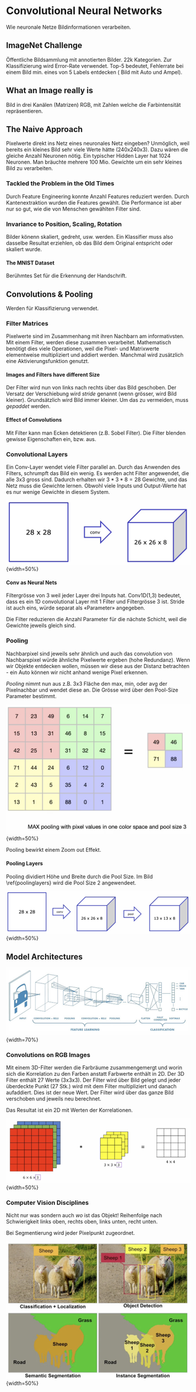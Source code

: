 # Convolutional Neural Networks

Wie neuronale Netze Bildinformationen verarbeiten.

## ImageNet Challenge

Öffentliche Bildsammlung mit annotierten Bilder. 22k Kategorien. Zur Klassifizierung wird Error-Rate
verwendet. Top-5 bedeutet, Fehlerrate bei einem Bild min. eines von 5 Labels entdecken (
Bild mit Auto und Ampel).

## What an Image really is

Bild in drei Kanälen (Matrizen) RGB, mit Zahlen welche die Farbintensität repräsentieren.

## The Naive Approach

Pixelwerte direkt ins Netz eines neuronales Netz eingeben? Unmöglich, weil bereits ein kleines Bild
sehr viele Werte hätte (240x240x3). Dazu wären die gleiche Anzahl Neuronen nötig. Ein typischer
Hidden Layer hat 1024 Neuronen. Man bräuchte mehrere 100 Mio. Gewichte um ein sehr kleines Bild zu
verarbeiten.

### Tackled the Problem in the Old Times

Durch Feature Engineering konnte Anzahl Features reduziert werden. Durch Kantenextraktion wurden die
Features gewählt. Die Performance ist aber nur so gut, wie die von Menschen gewählten Filter sind.

### Invariance to Position, Scaling, Rotation

Bilder könenn skaliert, gedreht, usw. werden. Ein Klassifier muss also dasselbe Resultat erziehlen,
ob das Bild dem Original entspricht oder skaliert wurde.

#### The MNIST Dataset

Berühmtes Set für die Erkennung der Handschrift.

## Convolutions & Pooling

Werden für Klassifizierung verwendet.

### Filter Matrices

Pixelwerte sind im Zusammenhang mit ihren Nachbarn am informativsten. Mit einem Filter, werden diese
zusammen verarbeitet. Mathematisch benötigt dies viele Operationen, weil die Pixel- und Matrixwerte
elementweise multipliziert und addiert werden. Manchmal wird zusätzlich eine Aktivierungsfunktion
genutzt.

#### Images and Filters have different Size

Der Filter wird nun von links nach rechts über das Bild geschoben. Der Versatz der Verschiebung
wird *stride* genannt (wenn grösser, wird Bild kleiner). Grundsätzlich wird Bild immer kleiner. Um
das zu vermeiden, muss *gepaddet*  werden.

#### Effect of Convolutions

Mit Filter kann man Ecken detektieren (z.B. Sobel Filter). Die Filter blenden gewisse Eigenschaften
ein, bzw. aus.

### Convolutional Layers

Ein Conv-Layer wendet viele Filter parallel an. Durch das Anwenden des Filters, schrumpft das Bild
ein wenig. Es werden acht Filter angewendet, die alle 3x3 gross sind. Dadurch erhalten wir $3*3*8=
28$ Gewichte, und das Netz muss die Gewichte lernen. Obwohl viele Inputs und Output-Werte hat es nur
wenige Gewichte in diesem System.

![Transformation to Convolutional Layers](images/convlayer.png){width=50%}

#### Conv as Neural Nets

Filtergrösse von 3 weil jeder Layer drei Inputs hat. Conv1D(1,3) bedeutet, dass es ein 1D
convolutional Layer mit 1 Filter und Filtergrösse 3 ist. Stride ist auch eins, würde separat als
«Parameter» angegeben.

Die Filter reduzieren die Anzahl Parameter für die nächste Schicht, weil die Gewichte jeweils gleich
sind.

### Pooling

Nachbarpixel sind jeweils sehr ähnlich und auch das convolution von Nachbarspixel würde ähnliche
Pixelwerte ergeben (hohe Redundanz). Wenn wir Objekte entdecken wollen, müssen wir diese aus der
Distanz betrachten - ein Auto können wir nicht anhand wenige Pixel erkennen.

*Pooling* nimmt nun aus z.B. 3x3 Fläche den max, min, oder avg der Pixelnachbar und wendet diese an.
Die Grösse wird über den Pool-Size Parameter bestimmt.

![Pooling](images/pooling.png){width=50%}

Pooling bewirkt einem Zoom out Effekt.

#### Pooling Layers

Pooling dividiert Höhe und Breite durch die Pool Size. Im Bild \ref{poolinglayers} wird die Pool
Size 2 angewendeet.

![Pooling Layers\label{poolinglayers}](images/poollayer.png){width=50%}

## Model Architectures

![The Big Picture of CNN](images/cnn_bigpicture.png){width=70%}

### Convolutions on RGB Images

Mit einem 3D-Filter werden die Farbräume zusammengemergt und worin sich die Korrelation zu den
Farben anstatt Farbwerte enthält in 2D. Der 3D Filter enthält 27 Werte (3x3x3). Der Filter wird über
Bild gelegt und jeder überdeckte Punkt (27 Stk.) wird mit dem Filter multipliziert und danach
aufaddiert. Dies ist der neue Wert. Der Filter wird über das ganze Bild verschoben und jeweils neu
berechnet.

Das Resultat ist ein 2D mit Werten der Korrelationen.

![The Big Picture of CNN](images/convrgb.png){width=50%}

### Computer Vision Disciplines

Nicht nur was sondern auch *wo* ist das Objekt!
Reihenfolge nach Schwierigkeit links oben, rechts oben, links unten, recht unten.

Bei Segmentierung wird jeder Pixelpunkt zugeordnet.

![The Big Picture of CNN](images/cvd.png){width=50%}
